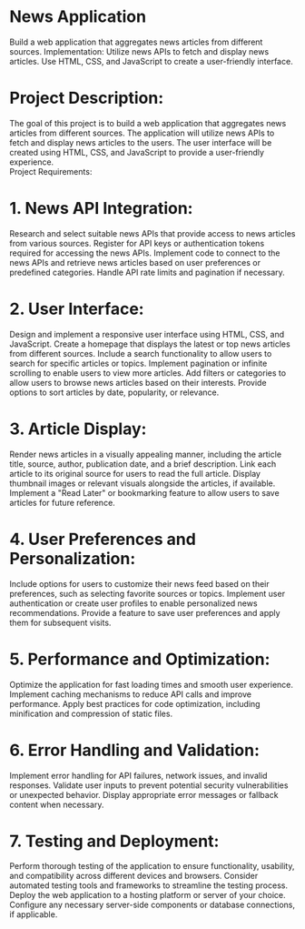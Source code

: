 # News Application
Build a web application that aggregates news articles from different sources. Implementation: Utilize news APIs to fetch and display news articles. Use HTML, CSS, and JavaScript to create a user-friendly interface.
<br>
# Project Description:
The goal of this project is to build a web application that aggregates news articles from different sources. The application will utilize news APIs to fetch and display news articles to the users. The user interface will be created using HTML, CSS, and JavaScript to provide a user-friendly experience.
<br>
Project Requirements:
# 1. News API Integration:
Research and select suitable news APIs that provide access to news articles from various sources. Register for API keys or authentication tokens required for accessing the news APIs. Implement code to connect to the news APIs and retrieve news articles based on user preferences or predefined categories. Handle API rate limits and pagination if necessary.
<br>
# 2. User Interface:
Design and implement a responsive user interface using HTML, CSS, and JavaScript. Create a homepage that displays the latest or top news articles from different sources. Include a search functionality to allow users to search for specific articles or topics. Implement pagination or infinite scrolling to enable users to view more articles. Add filters or categories to allow users to browse news articles based on their interests. Provide options to sort articles by date, popularity, or relevance.
<br>
# 3. Article Display:
Render news articles in a visually appealing manner, including the article title, source, author, publication date, and a brief description. Link each article to its original source for users to read the full article. Display thumbnail images or relevant visuals alongside the articles, if available. Implement a "Read Later" or bookmarking feature to allow users to save articles for future reference.
<br>
# 4. User Preferences and Personalization:
Include options for users to customize their news feed based on their preferences, such as selecting favorite sources or topics. Implement user authentication or create user profiles to enable personalized news recommendations. Provide a feature to save user preferences and apply them for subsequent visits.
<br>
# 5. Performance and Optimization:
Optimize the application for fast loading times and smooth user experience. Implement caching mechanisms to reduce API calls and improve performance. Apply best practices for code optimization, including minification and compression of static files.
<br>
# 6. Error Handling and Validation:
Implement error handling for API failures, network issues, and invalid responses. Validate user inputs to prevent potential security vulnerabilities or unexpected behavior. Display appropriate error messages or fallback content when necessary.
<br>
# 7. Testing and Deployment:
Perform thorough testing of the application to ensure functionality, usability, and compatibility across different devices and browsers. Consider automated testing tools and frameworks to streamline the testing process. Deploy the web application to a hosting platform or server of your choice. Configure any necessary server-side components or database connections, if applicable.


